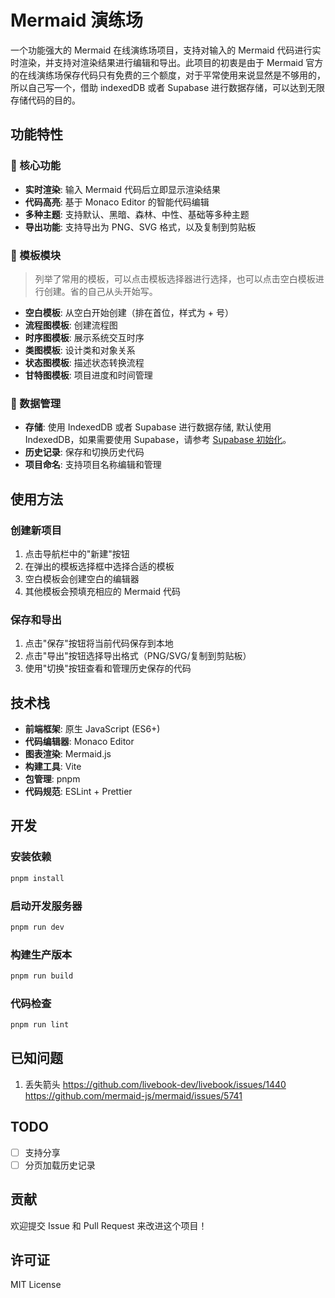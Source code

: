 # Mermaid 演练场

一个功能强大的 Mermaid 在线演练场项目，支持对输入的 Mermaid 代码进行实时渲染，并支持对渲染结果进行编辑和导出。此项目的初衷是由于 Mermaid 官方的在线演练场保存代码只有免费的三个额度，对于平常使用来说显然是不够用的，所以自己写一个，借助 indexedDB 或者 Supabase 进行数据存储，可以达到无限存储代码的目的。

## 功能特性

### 🎨 核心功能
- **实时渲染**: 输入 Mermaid 代码后立即显示渲染结果
- **代码高亮**: 基于 Monaco Editor 的智能代码编辑
- **多种主题**: 支持默认、黑暗、森林、中性、基础等多种主题
- **导出功能**: 支持导出为 PNG、SVG 格式，以及复制到剪贴板

### 📝 模板模块
> 列举了常用的模板，可以点击模板选择器进行选择，也可以点击空白模板进行创建。省的自己从头开始写。

- **空白模板**: 从空白开始创建（排在首位，样式为 + 号）
- **流程图模板**: 创建流程图
- **时序图模板**: 展示系统交互时序
- **类图模板**: 设计类和对象关系
- **状态图模板**: 描述状态转换流程
- **甘特图模板**: 项目进度和时间管理

### 💾 数据管理
- **存储**: 使用 IndexedDB 或者 Supabase 进行数据存储, 默认使用 IndexedDB，如果需要使用 Supabase，请参考 [Supabase 初始化](./docs/supabase.md)。
- **历史记录**: 保存和切换历史代码
- **项目命名**: 支持项目名称编辑和管理

## 使用方法

### 创建新项目
1. 点击导航栏中的"新建"按钮
2. 在弹出的模板选择框中选择合适的模板
3. 空白模板会创建空白的编辑器
4. 其他模板会预填充相应的 Mermaid 代码

### 保存和导出
1. 点击"保存"按钮将当前代码保存到本地
2. 点击"导出"按钮选择导出格式（PNG/SVG/复制到剪贴板）
3. 使用"切换"按钮查看和管理历史保存的代码

## 技术栈

- **前端框架**: 原生 JavaScript (ES6+)
- **代码编辑器**: Monaco Editor
- **图表渲染**: Mermaid.js
- **构建工具**: Vite
- **包管理**: pnpm
- **代码规范**: ESLint + Prettier

## 开发

### 安装依赖
```bash
pnpm install
```

### 启动开发服务器
```bash
pnpm run dev
```

### 构建生产版本
```bash
pnpm run build
```

### 代码检查
```bash
pnpm run lint
```

## 已知问题
1. 丢失箭头 https://github.com/livebook-dev/livebook/issues/1440 https://github.com/mermaid-js/mermaid/issues/5741



## TODO
- [ ] 支持分享
- [ ] 分页加载历史记录
## 贡献

欢迎提交 Issue 和 Pull Request 来改进这个项目！

## 许可证

MIT License

